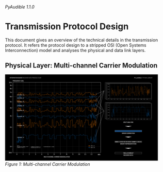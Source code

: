 ###### PyAudible 1.1.0
# Transmission Protocol Design
This document gives an overview of the technical details in the transmission protocol. It refers the protocol design to a stripped OSI (Open Systems Interconnection) model and analyses the physical and data link layers.  

## Physical Layer: Multi-channel Carrier Modulation

![Multi-channel Carrier Modulation](https://github.com/jasper-zheng/PyAudible/blob/main/documents/Graphics/infoboard-01.png?raw=true)
*Figure 1: Multi-channel Carrier Modulation*
